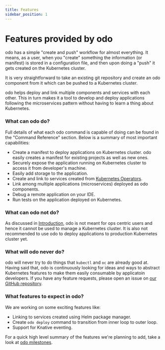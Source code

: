 ```yaml
---
title: Features
sidebar_position: 1
---
```


# Features provided by odo

odo has a simple "create and push" workflow for almost everything. It means, as a user, when you "create" something the information (or manifest) is stored in a configuration file, and then upon doing a "push" it gets created  on the Kubernetes cluster.

It is very straightforward to take an existing git repository and create an odo component from it which can be pushed to a Kubernetes cluster.

odo helps deploy and link multiple components and services with each other. This in turn makes it a tool to develop and deploy applications following the microservices pattern without having to learn a thing about Kubernetes. 

### What can odo do?

Full details of what each odo command is capable of doing can be found in the "Command Reference" section. Below is a summary of most important capabilities:
* Create a manifest to deploy applications on Kubernetes cluster. odo easily creates a manifest for existing projects as well as new ones.
* Securely expose the application running on Kubernetes cluster to access it from developer's machine.
* Easily add storage to the application.
* Create and link to services created from [Kubernetes Operators](https://github.com/operator-framework/).
* Link among multiple applications (microservices) deployed as odo components.
* Debug a remote application on your IDE.
* Run tests on the application deployed on Kubernetes.

### What can odo not do?

As discussed in [Introduction](../intro.md), odo is not meant for ops centric users and hence it cannot be used to manage a Kubernetes cluster. It is also not recommended to use odo to deploy applications to production Kubernetes cluster yet.

### What will odo never do?

odo will never try to do things that `kubectl` and `oc` are already good at. Having said that, odo is continuously looking for ideas and ways to abstract Kubernetes features to make them easily consumable by applicatoin developers. If you have any feature requests, please open an issue on [our GitHub repository](https://github.com/openshift/odo/).

### What features to expect in odo?

We are working on some exciting features like:
* Linking to services created using Helm package manager.
* Create `odo deploy` command to transition from inner loop to outer loop.
* Support for Knative eventing.

For a quick high level summary of the features we're planning to add, take a look at [odo milestones](https://github.com/openshift/odo/milestones).